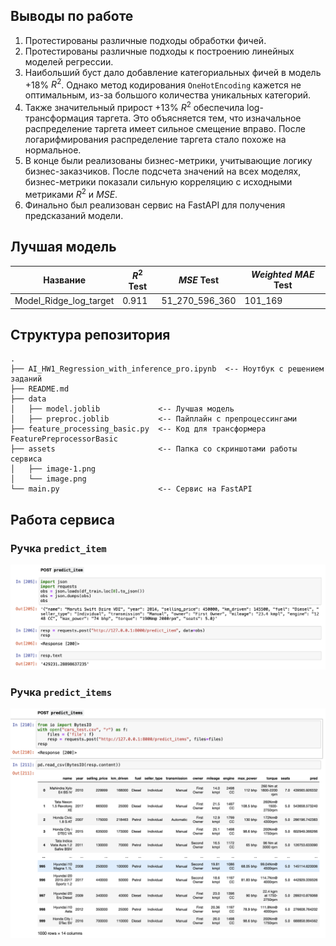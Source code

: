 ## Выводы по работе
1. Протестированы различные подходы обработки фичей.
2. Протестированы различные подходы к построению линейных моделей регрессии.
3. Наибольший буст дало добавление категориальных фичей в модель $+18\%$ $R^2$. Однако метод кодирования `OneHotEncoding` кажется не оптимальным, из-за большого количества уникальных категорий.
4. Также значительный прирост $+13\%$ $R^2$ обеспечила log-трансформация таргета. Это объясняется тем, что изначальное распределение таргета имеет сильное смещение вправо. После логарифмирования распределение таргета стало похоже на нормальное.
5. В конце были реализованы бизнес-метрики, учитывающие логику бизнес-заказчиков. После подсчета значений на всех моделях, бизнес-метрики показали сильную корреляцию с исходными метриками $R^2$ и $MSE$.
6. Финально был реализован сервис на FastAPI для получения предсказаний модели.

## Лучшая модель
| Название | $R^2$ Test| $MSE$ Test| $Weighted \text{ } MAE$ Test|
|----------|----------|----------|----------|
| Model_Ridge_log_target| $0.911$| $51\_270\_596\_360$  | $101\_169$|

## Структура репозитория
```
.
├── AI_HW1_Regression_with_inference_pro.ipynb  <-- Ноутбук с решением заданий
├── README.md
├── data
│   ├── model.joblib             <-- Лучшая модель
│   ├── preproc.joblib           <-- Пайплайн с препроцессингами
├── feature_processing_basic.py  <-- Код для трансформера FeaturePreprocessorBasic
├── assets                       <-- Папка со скриншотами работы сервиса
│   ├── image-1.png
│   └── image.png
└── main.py                      <-- Сервис на FastAPI
```

## Работа сервиса
### Ручка `predict_item`
![alt text](assets/image.png)
### Ручка `predict_items`
![alt text](assets/image-1.png)